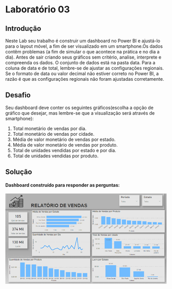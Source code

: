 # Laboratório 03

## Introdução
 Neste Lab seu trabalho é construir um dashboard no Power BI e ajustá-lo para o layout móvel, a fim de ser visualizado em um smartphone.Os dados contêm problemas (a fim de simular o que acontece na prática e no dia a dia). Antes de sair criando seus gráficos sem critério, analise, interprete e compreenda os dados. O conjunto de dados está na pasta data. Para a coluna de data e de total, lembre-se de ajustar as configurações regionais. Se o formato  de  data  ou  valor decimal  não  estiver  correto  no  Power  BI, a  razão é  que  as configurações regionais não foram ajustadas corretamente.

## Desafio

Seu  dashboard  deve  conter  os  seguintes  gráficos(escolha  a  opção  de  gráfico  que desejar, mas lembre-se que a visualização será através de smartphone):

1. Total monetário de vendas por dia.
2. Total monetário de vendas por cidade.
3. Média de valor monetário de vendas por estado.
4. Média de valor monetário de vendas por produto.
5. Total de unidades vendidas por estado e por dia.
6. Total de unidades vendidas por produto.

## Solução

#### Dashboard construído para responder as perguntas:

![Dashboard](https://github.com/brunalimap/Power_BI_DSA_2.0/blob/main/Cap-08/img/img01.png "Dashboard")
